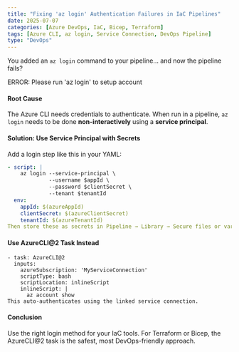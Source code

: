 ```yaml
---
title: "Fixing 'az login' Authentication Failures in IaC Pipelines"
date: 2025-07-07
categories: [Azure DevOps, IaC, Bicep, Terraform]
tags: [Azure CLI, az login, Service Connection, DevOps Pipeline]
type: "DevOps"
---
```


You added an `az login` command to your pipeline… and now the pipeline fails?

ERROR: Please run 'az login' to setup account

#### Root Cause

The Azure CLI needs credentials to authenticate. When run in a pipeline, `az login` needs to be done **non-interactively** using a **service principal**.

#### Solution: Use Service Principal with Secrets

Add a login step like this in your YAML:

```yaml
- script: |
    az login --service-principal \
             --username $appId \
             --password $clientSecret \
             --tenant $tenantId
  env:
    appId: $(azureAppId)
    clientSecret: $(azureClientSecret)
    tenantId: $(azureTenantId)
Then store these as secrets in Pipeline → Library → Secure files or variable groups.
```

#### Use AzureCLI@2 Task Instead
```
- task: AzureCLI@2
  inputs:
    azureSubscription: 'MyServiceConnection'
    scriptType: bash
    scriptLocation: inlineScript
    inlineScript: |
      az account show
This auto-authenticates using the linked service connection.
```
#### Conclusion
Use the right login method for your IaC tools. For Terraform or Bicep, the AzureCLI@2 task is the safest, most DevOps-friendly approach.